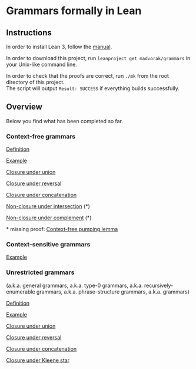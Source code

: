 # Grammars formally in Lean

## Instructions

In order to install Lean 3, follow the [manual](https://leanprover-community.github.io/get_started.html).

In order to download this project, run `leanproject get madvorak/grammars` in your Unix-like command line.

In order to check that the proofs are correct, run `./mk` from the root directory of this project.\
The script will output `Result: SUCCESS` if everything builds successfully.

## Overview

Below you find what has been completed so far.

### Context-free grammars

[Definition](/src/classes/context_free/basics/definition.lean)

[Example](/test/demo_context_free.lean)

[Closure under union](/src/classes/context_free/closure_properties/union.lean)

[Closure under reversal](/src/classes/context_free/closure_properties/reverse.lean)

[Closure under concatenation](/src/classes/context_free/closure_properties/concatenation.lean)

[Non-closure under intersection](/src/classes/context_free/closure_properties/intersection.lean) (\*)

[Non-closure under complement](/src/classes/context_free/closure_properties/complement.lean) (\*)

\* missing proof: [Context-free pumping lemma](/src/classes/context_free/basics/pumping.lean)

### Context-sensitive grammars

[Example](/test/demo_context_sensitive.lean)

### Unrestricted grammars

(a.k.a. general grammars, a.k.a. type-0 grammars, a.k.a. recursively-enumerable grammars, a.k.a. phrase-structure grammars, a.k.a. grammars)

[Definition](/src/classes/unrestricted/basics/definition.lean)

[Example](/test/demo_unrestricted.lean)

[Closure under union](/src/classes/unrestricted/closure_properties/union.lean)

[Closure under reversal](/src/classes/unrestricted/closure_properties/reverse.lean)

[Closure under concatenation](/src/classes/unrestricted/closure_properties/concatenation.lean)

[Closure under Kleene star](/src/classes/unrestricted/closure_properties/star.lean)

